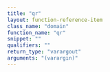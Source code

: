 ```yaml
---
title: "qr"
layout: function-reference-item
class_name: "domain"
function_name: "qr"
snippet: ""
qualifiers: ""
return_type: "varargout"
arguments: "(varargin)"
---
```


<pre class="help-text"></pre>